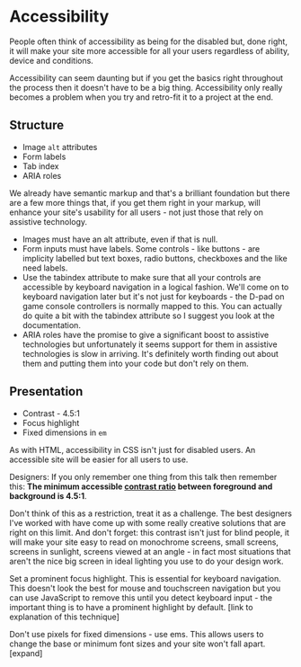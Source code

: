 # Accessibility
People often think of accessibility as being for the disabled but, done right, it will make your site more accessible for all your users regardless of ability, device and conditions.

Accessibility can seem daunting but if you get the basics right throughout the process then it doesn't have to be a big thing.  Accessibility only really becomes a problem when you try and retro-fit it to a project at the end.

## Structure

  * Image <code>alt</code> attributes
  * Form labels
  * Tab index
  * ARIA roles

We already have semantic markup and that's a brilliant foundation but there are a few more things that, if you get them right in your markup, will enhance your site's usability for all users - not just those that rely on assistive technology.

  * Images must have an alt attribute, even if that is null.
  * Form inputs must have labels.  Some controls - like buttons - are implicity labelled but text boxes, radio buttons, checkboxes and the like need labels.
  * Use the tabindex attribute to make sure that all your controls are accessible by keyboard navigation in a logical fashion. We'll come on to keyboard navigation later but it's not just for keyboards - the D-pad on game console controllers is normally mapped to this.  You can actually do quite a bit with the tabindex attribute so I suggest you look at the documentation.
  * ARIA roles have the promise to give a significant boost to assistive technologies but unfortunately it seems support for them in assistive technologies is slow in arriving.  It's definitely worth finding out about them and putting them into your code but don't rely on them.

## Presentation

  * Contrast - 4.5:1
  * Focus highlight
  * Fixed dimensions in `em`

As with HTML, accessibility in CSS isn't just for disabled users.  An accessible site will be easier for all users to use.

Designers:  If you only remember one thing from this talk then remember this:  **The minimum accessible <a href="http://www.w3.org/TR/2008/REC-WCAG20-20081211/#contrast-ratiodef">contrast ratio</a> between foreground and background is 4.5:1**.

Don't think of this as a restriction, treat it as a challenge.  The best designers I've worked with have come up with some really creative solutions that are right on this limit.  And don't forget:  this contrast isn't just for blind people, it will make your site easy to read on monochrome screens, small screens, screens in sunlight, screens viewed at an angle - in fact most situations that aren't the nice big screen in ideal lighting you use to do your design work.

Set a prominent focus highlight.  This is essential for keyboard navigation.  This doesn't look the best for mouse and touchscreen navigation but you can use JavaScript to remove this until you detect keyboard input - the important thing is to have a prominent highlight by default. [link to explanation of this technique]

Don't use pixels for fixed dimensions - use ems.  This allows users to change the base or minimum font sizes and your site won't fall apart. [expand]
